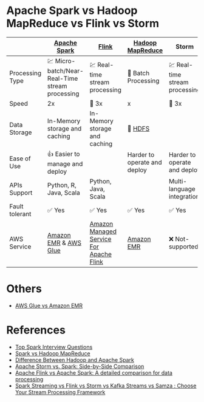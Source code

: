 
# Apache Spark vs Hadoop MapReduce vs Flink vs Storm

|                 | [Apache Spark](ApacheSpark/Readme.md)                                                                                                                           | [Flink](ApacheFlink.md)                                                                                                                | [Hadoop MapReduce](../ApacheHadoop/Readme.md)                                    | Storm                               | Kafka Streams                       |
|-----------------|-----------------------------------------------------------------------------------------------------------------------------------------------------------------|----------------------------------------------------------------------------------------------------------------------------------------|----------------------------------------------------------------------------------|-------------------------------------|-------------------------------------|
| Processing Type | :chart: Micro-batch/Near-Real-Time stream processing                                                                                                            | :chart: Real-time stream processing                                                                                                    | :open_file_folder: Batch Processing                                              | :chart: Real-time stream processing | :chart: Real-time stream processing |
| Speed           | 2x                                                                                                                                                              | :rocket: 3x                                                                                                                            | x                                                                                | :rocket: 3x                         |                                     |
| Data Storage    | In-Memory storage and caching                                                                                                                                   | In-Memory storage and caching                                                                                                          | :floppy_disk: [HDFS](../../11_FileStorageServicesHDFS/ApacheHDFS.md)             |                                     |                                     |
| Ease of Use     | :+1: Easier to manage and deploy                                                                                                                                |                                                                                                                                        | Harder to operate and deploy                                                     | Harder to operate and deploy        |                                     |
| APIs Support    | Python, R, Java, Scala                                                                                                                                          | Python, Java, Scala                                                                                                                    |                                                                                  | Multi-language integration          | Multi-language integration          |
| Fault tolerant  | :white_check_mark: Yes                                                                                                                                          | :white_check_mark: Yes                                                                                                                 | :white_check_mark: Yes                                                           | :white_check_mark: Yes              | :white_check_mark: Yes              |
| AWS Service     | [Amazon EMR](../../2_AWSServices/10_BigDataServices/DataProcessing/AmazonEMR.md) & [AWS Glue](../../2_AWSServices/10_BigDataServices/DataProcessing/AWSGlue.md) | [Amazon Managed Service For Apache Flink](../../2_AWSServices/10_BigDataServices/DataProcessing/AmazonManagedServiceForApacheFlink.md) | [Amazon EMR](../../2_AWSServices/10_BigDataServices/DataProcessing/AmazonEMR.md) | :x: Not-supported                   | :x: Not-supported                   |

# Others
- [AWS Glue vs Amazon EMR](../../2_AWSServices/10_BigDataServices/DataProcessing/AWSGlueVsEMRVsBatch.md)

# References
- [Top Spark Interview Questions](https://www.interviewbit.com/spark-interview-questions/)
- [Spark vs Hadoop MapReduce](https://www.integrate.io/blog/apache-spark-vs-hadoop-mapreduce/)
- [Difference Between Hadoop and Apache Spark](https://www.geeksforgeeks.org/difference-between-hadoop-and-apache-spark/?ref=lbp)
- [Apache Storm vs. Spark: Side-by-Side Comparison](https://phoenixnap.com/kb/apache-storm-vs-spark)
- [Apache Flink vs Apache Spark: A detailed comparison for data processing](https://dev.to/mage_ai/apache-flink-vs-apache-spark-a-detailed-comparison-for-data-processing-36d3)
- [Spark Streaming vs Flink vs Storm vs Kafka Streams vs Samza : Choose Your Stream Processing Framework](https://medium.com/@chandanbaranwal/spark-streaming-vs-flink-vs-storm-vs-kafka-streams-vs-samza-choose-your-stream-processing-91ea3f04675b)
